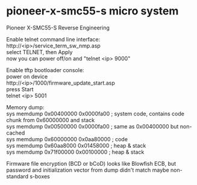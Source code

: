 # pioneer-x-smc55-s micro system
Pioneer X-SMC55-S Reverse Engineering

Enable telnet command line interface:  
http://\<ip\>/service_term_sw_nmp.asp  
select TELNET, then Apply  
now you can power off/on and "telnet \<ip\> 9000"

Enable tftp bootloader console:  
power on device  
http://\<ip\>/1000/firmware_update_start.asp  
press Start  
telnet \<ip\> 5001  

Memory dump:  
sys memdump 0x00400000 0x0000fa00 ; system code, contains code chunk from 0x60000000 and stack  
sys memdump 0x00500000 0x0000fa00 ; same as 0x00400000 but non-cached  
sys memdump 0x60000000 0x0aa80000 ; code  
sys memdump 0x60aa8000 0x01458000 ; heap & stack  
sys memdump 0x71f00000 0x00100000 ; heap & stack  

Firmware file encryption (BCD or bCoD) looks like Blowfish ECB, but password and initialization vector from dump didn't match maybe non-standard s-boxes
